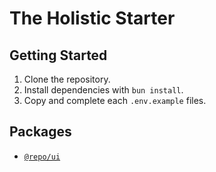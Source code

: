 # The Holistic Starter

## Getting Started

1. Clone the repository.
1. Install dependencies with `bun install`.
1. Copy and complete each `.env.example` files.

## Packages

- [`@repo/ui`](packages/ui/readme.md)